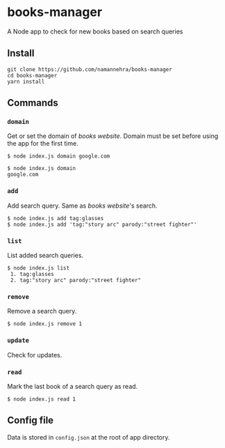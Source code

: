 # books-manager
A Node app to check for new books based on search queries

## Install
```
git clone https://github.com/namannehra/books-manager
cd books-manager
yarn install
```

## Commands

### `domain`
Get or set the domain of *books website*. Domain must be set before using the
app for the first time.
```
$ node index.js domain google.com

$ node index.js domain
google.com
```

### `add`
Add search query. Same as *books website*'s search.
```
$ node index.js add tag:glasses
$ node index.js add 'tag:"story arc" parody:"street fighter"'
```

### `list`
List added search queries.
```
$ node index.js list
 1. tag:glasses
 2. tag:"story arc" parody:"street fighter"
```

### `remove`
Remove a search query.
```
$ node index.js remove 1
```

### `update`
Check for updates.

### `read`
Mark the last book of a search query as read.
```
$ node index.js read 1
```

## Config file
Data is stored in `config.json` at the root of app directory.